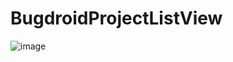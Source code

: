 # BugdroidProjectListView
![image](https://user-images.githubusercontent.com/70514044/146551931-3b757721-f697-427e-b964-8bad305eca0b.png)
